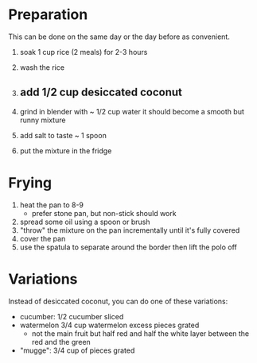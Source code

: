 # Preparation

This can be done on the same day or the day before as convenient.

1. soak 1 cup rice (2 meals) for 2-3 hours
2. wash the rice

3. add 1/2 cup desiccated coconut
    -

4. grind in blender with ~ 1/2 cup water
    it should become a smooth but runny mixture
5. add salt to taste ~ 1 spoon
6. put the mixture in the fridge

# Frying

1. heat the pan to 8-9
    - prefer stone pan, but non-stick should work
2. spread some oil using a spoon or brush
3. "throw" the mixture on the pan incrementally until it's fully covered
4. cover the pan
5. use the spatula to separate around the border then lift the polo off

# Variations

Instead of desiccated coconut, you can do one of these variations:

- cucumber: 1/2 cucumber sliced
- watermelon 3/4 cup watermelon excess pieces grated
    - not the main fruit but half red and half the white layer between the red and the green
- "mugge": 3/4 cup of pieces grated
